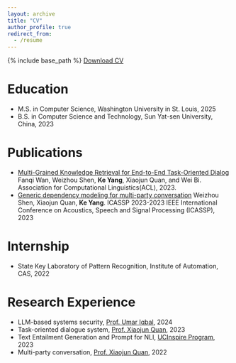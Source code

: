 ```yaml
---
layout: archive
title: "CV"
author_profile: true
redirect_from:
  - /resume
---
```


{% include base_path %}
[Download CV](files/CV.pdf)

Education
======
* M.S. in Computer Science, Washington University in St. Louis, 2025
* B.S. in Computer Science and Technology, Sun Yat-sen University, China, 2023


Publications
======
* [Multi-Grained Knowledge Retrieval for End-to-End Task-Oriented Dialog](publication/number2)
  Fanqi Wan, Weizhou Shen, **Ke Yang**, Xiaojun Quan, and Wei Bi. Association for Computational Linguistics(ACL), 2023.
* [Generic dependency modeling for multi-party conversation](publication/number1)
  Weizhou Shen, Xiaojun Quan, **Ke Yang**. ICASSP 2023-2023 IEEE International Conference on Acoustics, Speech and Signal Processing (ICASSP), 2023

Internship
======
* State Key Laboratory of Pattern Recognition, Institute of Automation, CAS, 2022

Research Experience
======
* LLM-based systems security, [Prof. Umar Iqbal](https://umariqbal.com/index.html), 2024
* Task-oriented dialogue system, [Prof. Xiaojun Quan](https://sites.google.com/site/xiaojunquan), 2023
* Text Entailment Generation and Prompt for NLI, [UCInspire Program](https://sites.uci.edu/ucinspire/), 2023
* Multi-party conversation, [Prof. Xiaojun Quan](https://sites.google.com/site/xiaojunquan), 2022